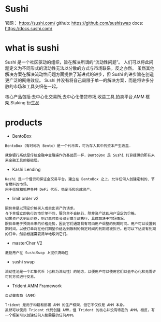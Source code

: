 # Sushi

官网： https://sushi.com/
github: https://github.com/sushiswap
docs: https://docs.sushi.com/


# what is sushi
Sushi 是一个社区驱动的组织，旨在解决所谓的“流动性问题”。
人们可以将此问题定义为不同形式的流动性无法以分散的方式与市场联系，反之亦然。
虽然其他解决方案在解决流动性问题方面提供了渐进式的进步，但 Sushi 的进步旨在创造更广泛的网络效应。
Sushi 并没有将自己局限于单一的解决方案，而是将许多分散的市场和工具交织在一起。

核心产品包括:去中心化交易所,去中心化借贷市场,收益工具,拍卖平台,AMM 框架,Staking 衍生品

# products 

- BentoBox
```text
BentoBox（有时称为 Bento）是一个代币库，可为存入其中的资本产生收益.

就像银行系统是传统金融中金融操作的基础层一样，BentoBox 是 Sushi 打算提供的所有未来金融工具的基础层。
```

- Kashi Lending  
```text
Kashi 是一个借贷和保证金交易平台，建立在 BentoBox 之上，允许任何人创建定制的、节省燃料的市场，
用于借贷和抵押各种 DeFi 代币、稳定币和合成资产。
```

- limit order v2 
```text
限价单是以预定价格买入或卖出资产的请求。
与下单后立即执行的市价单不同，限价单不会执行，除非资产达到用户设定的价格。
如果资产达到此价格，则订单可能会部分或全部执行，具体取决于市场情况。
限价单用于预测未来的价格走势，因此它们通常具有可由用户调整的到期时间。用户可以设置到期时间，以便订单将在他们期望价格达到限制的特定时间内到期或被执行。也可以下达没有到期的订单，然后根据需要简单地取消它们。
```

- masterCher V2
```text
激励用户在 SushiSwap 上提供流动性
```

- sushi swap
```text
流动性池是一个汇集代币（也称为流动性）的地方，以便用户可以使用它们以去中心化和无需许可的方式进行交易。
```

- Trident AMM Framework
```text
自动做市商 (AMM)

Trident 是用于构建和部署 AMM 的生产框架，但它不仅仅是 AMM 本身。
虽然可以使用 Trident 代码创建 AMM，但 Trident 的核心并没有特定的 AMM。相反，有一个框架可以创建任何人都需要的任何AMM。
```
